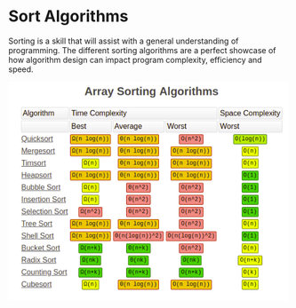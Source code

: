 # Sort Algorithms


Sorting is a skill that will assist with a general understanding of programming. The different sorting algorithms are a perfect showcase of how algorithm design can impact program complexity, efficiency and speed.



![](/Image/SortAlgorithms.png)
